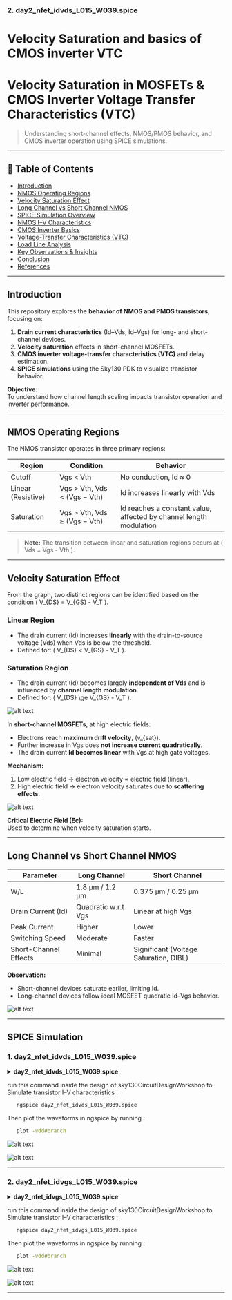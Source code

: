 ### 2. day2_nfet_idvds_L015_W039.spice

# Velocity Saturation and basics of CMOS inverter VTC


# Velocity Saturation in MOSFETs & CMOS Inverter Voltage Transfer Characteristics (VTC)

> Understanding short-channel effects, NMOS/PMOS behavior, and CMOS inverter operation using SPICE simulations.

---

## 📘 Table of Contents
- [Introduction](#introduction)
- [NMOS Operating Regions](#nmos-operating-regions)
- [Velocity Saturation Effect](#velocity-saturation-effect)
- [Long Channel vs Short Channel NMOS](#long-channel-vs-short-channel-nmos)
- [SPICE Simulation Overview](#spice-simulation-overview)
- [NMOS I–V Characteristics](#nmos-i–v-characteristics)
- [CMOS Inverter Basics](#cmos-inverter-basics)
- [Voltage-Transfer Characteristics (VTC)](#voltage-transfer-characteristics-vtc)
- [Load Line Analysis](#load-line-analysis)
- [Key Observations & Insights](#key-observations--insights)
- [Conclusion](#conclusion)
- [References](#references)

---

## Introduction

This repository explores the **behavior of NMOS and PMOS transistors**, focusing on:

1. **Drain current characteristics** (Id–Vds, Id–Vgs) for long- and short-channel devices.  
2. **Velocity saturation** effects in short-channel MOSFETs.  
3. **CMOS inverter voltage-transfer characteristics (VTC)** and delay estimation.  
4. **SPICE simulations** using the Sky130 PDK to visualize transistor behavior.  

**Objective:**  
To understand how channel length scaling impacts transistor operation and inverter performance.

---

## NMOS Operating Regions

The NMOS transistor operates in three primary regions:

| Region | Condition | Behavior |
|--------|-----------|----------|
| Cutoff | Vgs < Vth | No conduction, Id ≈ 0 |
| Linear (Resistive) | Vgs > Vth, Vds < (Vgs − Vth) | Id increases linearly with Vds |
| Saturation | Vgs > Vth, Vds ≥ (Vgs − Vth) | Id reaches a constant value, affected by channel length modulation |

> **Note:** The transition between linear and saturation regions occurs at \( Vds = Vgs - Vth \).

---

## Velocity Saturation Effect

From the graph, two distinct regions can be identified based on the condition \( V_{DS} = V_{GS} - V_T \).  

### Linear Region
- The drain current (Id) increases **linearly** with the drain-to-source voltage (Vds) when Vds is below the threshold.  
- Defined for: \( V_{DS} < V_{GS} - V_T \).  

### Saturation Region
- The drain current (Id) becomes largely **independent of Vds** and is influenced by **channel length modulation**.  
- Defined for: \( V_{DS} \ge V_{GS} - V_T \).  

![alt text](<Screenshot from 2025-10-19 23-16-33.png>)



In **short-channel MOSFETs**, at high electric fields:

- Electrons reach **maximum drift velocity**, \(v_{sat}\).  
- Further increase in Vgs does **not increase current quadratically**.  
- The drain current **Id becomes linear** with Vgs at high gate voltages.

**Mechanism:**

1. Low electric field → electron velocity ∝ electric field (linear).  
2. High electric field → electron velocity saturates due to **scattering effects**.  

![alt text](<Screenshot from 2025-10-19 23-18-00.png>)

**Critical Electric Field (Ec):**  
Used to determine when velocity saturation starts.

---

## Long Channel vs Short Channel NMOS

| Parameter | Long Channel | Short Channel |
|-----------|-------------|---------------|
| W/L | 1.8 μm / 1.2 μm | 0.375 μm / 0.25 μm |
| Drain Current (Id) | Quadratic w.r.t Vgs | Linear at high Vgs |
| Peak Current | Higher | Lower |
| Switching Speed | Moderate | Faster |
| Short-Channel Effects | Minimal | Significant (Voltage Saturation, DIBL) |

**Observation:**  
- Short-channel devices saturate earlier, limiting Id.  
- Long-channel devices follow ideal MOSFET quadratic Id–Vgs behavior.

![alt text](<Screenshot from 2025-10-19 23-19-02.png>)

---

## SPICE Simulation 


### 1. day2_nfet_idvds_L015_W039.spice

<details> <summary><strong>day2_nfet_idvds_L015_W039.spice </strong></summary>

```
*Model Description
.param temp=27


*Including sky130 library files
.lib "sky130_fd_pr/models/sky130.lib.spice" tt


*Netlist Description



XM1 Vdd n1 0 0 sky130_fd_pr__nfet_01v8 w=0.39 l=0.15

R1 n1 in 55

Vdd vdd 0 1.8V
Vin in 0 1.8V

*simulation commands

.op
.dc Vdd 0 1.8 0.1 Vin 0 1.8 0.2

.control

run
display
setplot dc1
.endc

.end
```

</details>

run this command inside the design of sky130CircuitDesignWorkshop to Simulate transistor I–V characteristics  :

```bash
   ngspice day2_nfet_idvds_L015_W039.spice
```
Then plot the waveforms in ngspice by running :

```bash
   plot -vdd#branch
```


![alt text](https://github.com/MOHANAPRIYANP16/Week-4-VSD-RISC-V-Tapeout-Program-/blob/main/Day2/Images/day2_vds.png)

![alt text](https://github.com/MOHANAPRIYANP16/Week-4-VSD-RISC-V-Tapeout-Program-/blob/main/Day2/Images/day2_vds_model_description.png)

---

### 2. day2_nfet_idvgs_L015_W039.spice

<details> <summary><strong>day2_nfet_idvgs_L015_W039.spice </strong></summary>

```
*Model Description
.param temp=27


*Including sky130 library files
.lib "sky130_fd_pr/models/sky130.lib.spice" tt


*Netlist Description

XM1 Vdd n1 0 0 sky130_fd_pr__nfet_01v8 w=0.39 l=0.15

R1 n1 in 55

Vdd vdd 0 1.8V
Vin in 0 1.8V

*simulation commands

.op
.dc Vin 0 1.8 0.1 

.control

run
display
setplot dc1
.endc

.end
```

</details>

run this command inside the design of sky130CircuitDesignWorkshop to Simulate transistor I–V characteristics  :

```bash
   ngspice day2_nfet_idvgs_L015_W039.spice
```
Then plot the waveforms in ngspice by running :

```bash
   plot -vdd#branch
```

![alt text](https://github.com/MOHANAPRIYANP16/Week-4-VSD-RISC-V-Tapeout-Program-/blob/main/Day2/Images/day2_vgs.png)

![alt text](https://github.com/MOHANAPRIYANP16/Week-4-VSD-RISC-V-Tapeout-Program-/blob/main/Day2/Images/day2_vgs_model.png)

---


